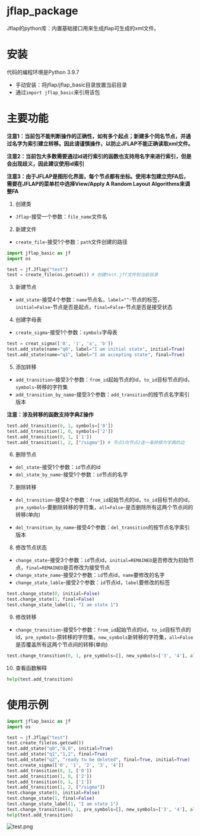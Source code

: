 # jflap_package

Jflap的python库：内置基础接口用来生成jflap可生成的xml文件。

# 安装

代码的编程环境是Python 3.9.7

- 手动安装：将jflap/jflap_basic目录放置当前目录
- 通过`import jflap_basic`来引用该包

# 主要功能

**注意1：当前包不能判断操作的正确性，如有多个起点；新建多个同名节点，并通过名字为索引建立转移。因此请谨慎操作，以防止JFLAP不能正确读取xml文件。**

**注意2：当前包大多数需要通过id进行索引的函数也支持用名字来进行索引，但是会出现歧义，因此建议使用id索引**

**注意3：由于JFLAP是图形化界面，每个节点都有坐标。使用本包建立完FA后，需要在JFLAP的菜单栏中选择View/Apply A Random Layout Algorithms来调整FA**

1. 创建类

- `Jflap`-接受一个参数：`file_name`文件名

2. 新建文件

- `create_file`-接受1个参数：`path`文件创建的路径

```python
import jflap_basic as jf
import os

test = jf.Jflap("test")
test = create_file(os.getcwd()) # 创建test.jff文件到当前目录
```

3. 新建节点

- `add_state`-接受4个参数：`name`节点名，`label=""`-节点的标签，`initial=False`-节点是否是起点，`final=False`-节点是否是接受状态

4. 创建字母表

- `create_sigma`-接受1个参数：`symbols`字母表

```python
test = creat_sigma(['0', '1', 'a', 'b'])
test.add_state(name="q0", label="I am initial state", initial=True)
test.add_state(name="q1", label="I am accepting state", final=True)
```

5. 添加转移 

- `add_transition`-接受3个参数：`from_id`起始节点的id，`to_id`目标节点的id，`symbols`-转移的字符集
- `add_transition_by_name`-接受3个参数：`add_transition`的按节点名字索引版本

**注意：涉及转移的函数支持字典$\Sigma$操作**

```python
test.add_transition(0, 1, symbols=['0'])
test.add_transition(1, 0, symbols=['2'])
test.add_transition(0, 1, ['1'])
test.add_transition(1, 2, ["/sigma"]) # 节点1向节点2连一条转移为字典的边
```

6. 删除节点

- `del_state`-接受1个参数：`id`节点的id
- `del_state_by_name`-接受1个参数：`id`节点的名字

7. 删除转移

- `del_transition`-接受4个参数：`from_id`起始节点的id，`to_id`目标节点的id，`pre_symbols`-要删除转移的字符集，`all=False`-是否删除所有这两个节点间的转移(单向)

- `del_transition_by_name`-接受4个参数：`del_transition`的按节点名字索引版本

8. 修改节点状态

- `change_state`-接受3个参数：`id`节点id，`initial=REMAINED`是否修改为初始节点，`final=REMAINED`是否修改为接受节点
- `change_state_name`-接受2个参数：`id`节点id，`name`要修改的名字
- `change_state_lable`-接受2个参数：`id`节点id，`label`要修改的标签

```python
test.change_state(0, initial=False)
test.change_state(1, final=False)
test.change_state_label(1, "I am state 1")
```

9. 修改转移

- `change_transition`-接受5个参数：`from_id`起始节点的id，`to_id`目标节点的id，`pre_symbols`-原转移的字符集，`new_symbols`新转移的字符集，`all=False`是否覆盖所有这两个节点间的转移(单向)

```python
test.change_transition(0, 1, pre_symbols=[], new_symbols=['3', '4'], all=True)
```

10. 查看函数解释

```python
help(test.add_transition)
```

# 使用示例

```python
import jflap_basic as jf
import os

test = jf.Jflap("test")
test.create_file(os.getcwd())
test.add_state("q0","0,0", initial=True)
test.add_state("q1","1,2", final=True)
test.add_state("q2", "ready to be deleted", final=True, initial=True)
test.create_sigma(['0', '1', '2', '3', '4'])
test.add_transition(0, 1, ['0'])
test.add_transition(1, 0, ['2'])
test.add_transition(0, 1, ['1'])
test.add_transition(1, 2, ["/sigma"])
test.change_state(0, initial=False)
test.change_state(1, final=False)
test.change_state_label(1, "I am state 1")
test.change_transition(0, 1, pre_symbols=[], new_symbols=['3', '4'], all=True)
help(test.add_transition)
```

![test.png](https://github.com/carmen-zhy/job/raw/master/image/test.png)

